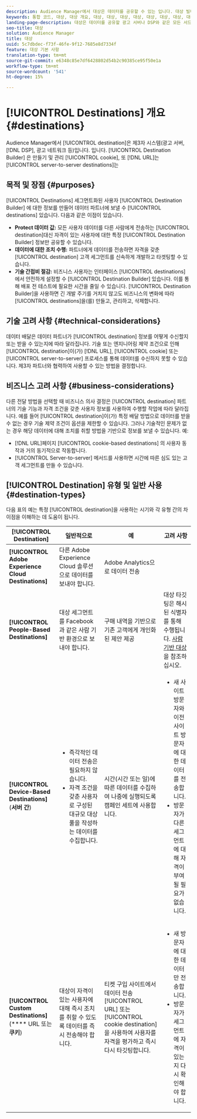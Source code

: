 ```yaml
---
description: Audience Manager에서 대상은 데이터를 공유할 수 있는 입니다. 대상 빌더는 쿠키, URL 또는 서버 간 대상을 만들고 관리하는 데 사용하는 도구입니다.
keywords: 통합 코드, 대상, 대상 개요, 대상, 대상, 대상, 대상, 대상, 대상, 대상, 대상, 대상, 대상, 대상, 대상, 대상, 대상
landing-page-description: 대상은 데이터를 공유할 광고 서버나 DSP와 같은 모든 서드 파티 시스템입니다. 대상 빌더 도구를 사용하여 쿠키, URL 또는 서버 간 대상을 만들고 관리합니다.
seo-title: 대상
solution: Audience Manager
title: 대상
uuid: 5c7dbdec-f73f-46fe-9f12-7685e8d7334f
feature: 대상 기본 사항
translation-type: tm+mt
source-git-commit: e6348c85e7df6428802d54b2c90385ce95f50e1a
workflow-type: tm+mt
source-wordcount: '541'
ht-degree: 15%

---
```



# [!UICONTROL Destinations] 개요 {#destinations}

Audience Manager에서 [!UICONTROL destination]은 제3자 시스템(광고 서버, [!DNL DSP], 광고 네트워크 등)입니다. 입니다. [!UICONTROL Destination Builder] 은 만들기 및 관리 [!UICONTROL cookie], 또 [!DNL URL]는  [!UICONTROL server-to-server destinations]는

## 목적 및 장점 {#purposes}

<!-- c_destinations.xml -->

[!UICONTROL Destinations] 세그먼트화된 사용자 [!UICONTROL Destination Builder] 에 대한 정보를 만들어 데이터 파트너에 보낼 수  [!UICONTROL destinations] 있습니다. 다음과 같은 이점이 있습니다.

* **Protect 데이터 값:** 모든 사용자 데이터를 다른 사람에게 전송하는  [!UICONTROL destination]대신 자격이 있는 사용자에 대한 특정  [!UICONTROL Destination Builder] 정보만 공유할 수 있습니다.
* **데이터에 대한 조치 수행:** 파트너에게 데이터를 전송하면 자격을 갖춘  [!UICONTROL destination] 고객 세그먼트를 신속하게 개발하고 타겟팅할 수 있습니다.
* **기술 간접비 절감:** 비즈니스 사용자는 인터페이스 [!UICONTROL destinations] 에서 안전하게 설정할 수  [!UICONTROL Destination Builder] 있습니다. 이를 통해 배포 전 테스트에 필요한 시간을 줄일 수 있습니다. [!UICONTROL Destination Builder]을 사용하면 긴 개발 주기를 거치지 않고도 비즈니스의 변화에 따라 [!UICONTROL destinations]을(를) 만들고, 관리하고, 삭제합니다.

## 기술 고려 사항 {#technical-considerations}

<!-- destination-delivery-methods.xml -->

데이터 배달은 데이터 파트너가 [!UICONTROL destination] 정보를 어떻게 수신할지 또는 받을 수 있는지에 따라 달라집니다. 기술 또는 엔지니어링 제약 조건으로 인해 [!UICONTROL destination]이(가) [!DNL URL], [!UICONTROL cookie] 또는 [!UICONTROL server-to-server] 프로세스를 통해 데이터를 수신하지 못할 수 있습니다. 제3자 파트너와 협력하여 사용할 수 있는 방법을 결정합니다.

## 비즈니스 고려 사항 {#business-considerations}

다른 전달 방법을 선택할 때 비즈니스 의사 결정은 [!UICONTROL destination] 파트너의 기술 기능과 자격 조건을 갖춘 사용자 정보를 사용하여 수행할 작업에 따라 달라집니다. 예를 들어 [!UICONTROL destination]이(가) 특정 배달 방법으로 데이터를 받을 수 없는 경우 기술 제약 조건이 옵션을 제한할 수 있습니다. 그러나 기술적인 문제가 없는 경우 해당 데이터에 대해 조치를 취할 방법을 기반으로 정보를 보낼 수 있습니다. 예:

* [!DNL URL]페이지 [!UICONTROL cookie-based destinations] 의 사용자 동작과 거의 동기적으로 작동합니다.
* [!UICONTROL Server-to-server] 메서드를 사용하면 시간에 따른 심도 있는 고객 세그먼트를 만들 수 있습니다.

## [!UICONTROL Destination] 유형 및 일반 사용  {#destination-types}

다음 표의 예는 특정 [!UICONTROL destination]을 사용하는 시기와 각 유형 간의 차이점을 이해하는 데 도움이 됩니다.

| [!UICONTROL Destination] | 일반적으로 | 예 | 고려 사항 |
|--- |--- |--- |--- |
| **[!UICONTROL Adobe Experience Cloud Destinations]** | 다른 Adobe Experience Cloud 솔루션으로 데이터를 보내야 합니다. | Adobe Analytics으로 데이터 전송 |  |
| **[!UICONTROL People-Based Destinations]** | 대상 세그먼트를 Facebook과 같은 사람 기반 환경으로 보내야 합니다. | 구매 내역을 기반으로 기존 고객에게 개인화된 제안 제공 | 대상 타깃팅은 해시된 식별자를 통해 수행됩니다. [사람 기반 대상](people-based-destinations-overview.md)을 참조하십시오. |
| **[!UICONTROL Device-Based Destinations]** (**서버 간**) | <ul><li>즉각적인 데이터 전송은 필요하지 않습니다.</li><li>자격 조건을 갖춘 사용자로 구성된 대규모 대상 풀을 작성하는 데이터를 수집합니다.</li></ul> | 시간(시간 또는 일)에 따른 데이터를 수집하여 나중에 실행되도록 캠페인 세트에 사용합니다. | <ul><li>새 사이트 방문자와 이전 사이트 방문자에 대한 데이터를 전송합니다. </li><li>방문자가 다른 세그먼트에 대해 자격이 부여될 필요가 없습니다.</li></ul> |
| **[!UICONTROL Custom Destinations]** (**** URL 또는  **쿠키**) | 대상이 자격이 있는 사용자에 대해 즉시 조치를 취할 수 있도록 데이터를 즉시 전송해야 합니다. | 티켓 구입 사이트에서 데이터 전송 [!UICONTROL URL] 또는 [!UICONTROL cookie destination]을 사용하여 사용자를 자격을 평가하고 즉시 다시 타깃팅합니다. | <ul><li>새 방문자에 대한 데이터만 전송합니다. </li><li>방문자가 세그먼트에 자격이 있는지 다시 확인해야 합니다.</li></ul> |
